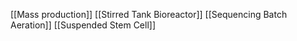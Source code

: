 [[Mass production]]
[[Stirred Tank Bioreactor]]
[[Sequencing Batch Aeration]]
[[Suspended Stem Cell]]
